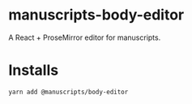 # manuscripts-body-editor

A React + ProseMirror editor for manuscripts.

# Installs

`yarn add @manuscripts/body-editor`

